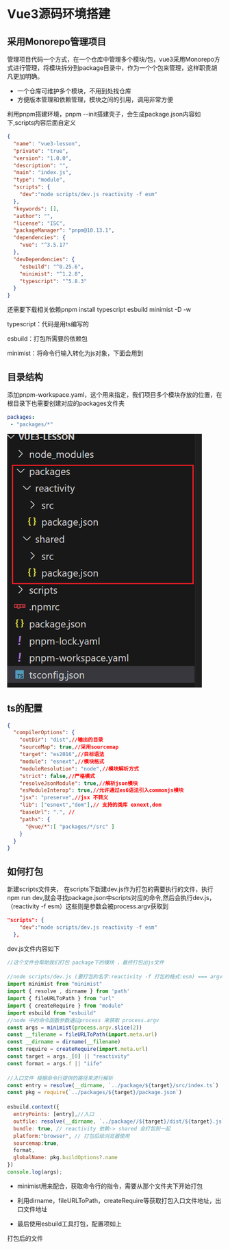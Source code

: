 # Vue3源码环境搭建

## 采用Monorepo管理项目

管理项目代码一个方式，在一个仓库中管理多个模块/包，vue3采用Monorepo方式进行管理，将模块拆分到package目录中，作为一个个包来管理，这样职责胡凡更加明确。

- 一个仓库可维护多个模块，不用到处找仓库
- 方便版本管理和依赖管理，模块之间的引用，调用非常方便

利用pnpm搭建环境，pnpm --init搭建壳子，会生成package.json内容如下,scripts内容后面自定义

```json
{
  "name": "vue3-lesson",
  "private": "true",
  "version": "1.0.0",
  "description": "",
  "main": "index.js",
  "type": "module",
  "scripts": {
    "dev":"node scripts/dev.js reactivity -f esm"
  },
  "keywords": [],
  "author": "",
  "license": "ISC",
  "packageManager": "pnpm@10.13.1",
  "dependencies": {
    "vue": "^3.5.17"
  },
  "devDependencies": {
    "esbuild": "^0.25.6",
    "minimist": "^1.2.8",
    "typescript": "^5.8.3"
  }
}
```

还需要下载相关依赖pnpm install typescript esbuild minimist -D -w

typescript：代码是用ts编写的

esbuild：打包所需要的依赖包

minimist：将命令行输入转化为js对象，下面会用到

## 目录结构

添加pnpm-workspace.yaml，这个用来指定，我们项目多个模块存放的位置，在根目录下也需要创建对应的packages文件夹

```yaml
packages:
 - "packages/*"
```

![image](./images/MonorepoPath.png)

## ts的配置

```json
{
  "compilerOptions": {
    "outDir": "dist",//输出的目录
    "sourceMap": true,//采用sourcemap
    "target": "es2016",//目标语法
    "module": "esnext",//模块格式
    "moduleResolution": "node",//模块解析方式
    "strict": false,//严格模式
    "resolveJsonModule": true,//解析json模块
    "esModuleInterop": true,//允许通过es6语法引入commonjs模块
    "jsx": "preserve",//jsx 不转义
    "lib": ["esnext","dom"],// 支持的类库 exnext,dom
    "baseUrl": ".", //
    "paths": {
      "@vue/*":[ "packages/*/src" ]
    }
  }
}

```

## 如何打包

新建scripts文件夹， 在scripts下新建dev.js作为打包的需要执行的文件，执行npm run dev,就会寻找package.json中scripts对应的命令,然后会执行dev.js，（reactivity -f esm）这些则是参数会被process.argv获取到

```json
"scripts": {
    "dev":"node scripts/dev.js reactivity -f esm"
  },
```

dev.js文件内容如下

```js
//这个文件会帮助我们打包 package下的模块 ，最终打包出js文件

//node scripts/dev.js (要打包的名字:reactivity -f 打包的格式:esm) === argv
import minimist from "minimist"
import { resolve , dirname } from 'path'
import { fileURLToPath } from "url"
import { createRequire } from "module"
import esbuild from "esbuild"
//node 中的命令函数参数通过process 来获取 process.argv
const args = minimist(process.argv.slice(2))
const __filename = fileURLToPath(import.meta.url)
const __dirname = dirname(__filename)
const require = createRequire(import.meta.url)
const target = args._[0] || "reactivity"
const format = args.f || "iife"

//入口文件 根据命令行提供的路径来进行解析
const entry = resolve(__dirname, `../package/${target}/src/index.ts`)
const pkg = require(`../packages/${target}/package.json`)

esbuild.context({
  entryPoints: [entry],//入口
  outfile: resolve(__dirname, `../package//${target}/dist/${target}.js`),//出口
  bundle: true, // reactivity 依赖-> shared 会打包到一起
  platform:"browser", // 打包后给浏览器使用
  sourcemap:true,
  format,
  globalName: pkg.buildOptions?.name
})
console.log(args);
```

- minimist用来配合，获取命令行的指令，需要从那个文件夹下开始打包

- 利用dirname，fileURLToPath，createRequire等获取打包入口文件地址，出口文件地址

- 最后使用esbuild工具打包，配置项如上

打包后的文件